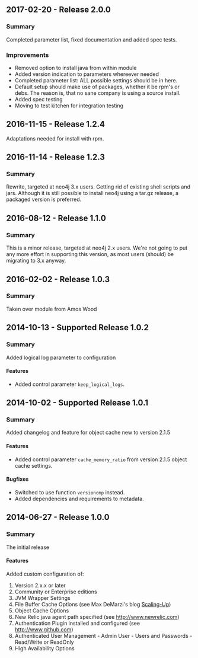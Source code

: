 ## 2017-02-20 - Release 2.0.0

### Summary
Completed parameter list, fixed documentation and added spec tests.

### Improvements
- Removed option to install java from within module
- Added version indication to parameters whereever needed
- Completed parameter list: ALL possible settings should be in here.
- Default setup should make use of packages, whether it be rpm's or debs. The
  reason is, that no sane company is using a source install.
- Added spec testing
- Moving to test kitchen for integration testing

## 2016-11-15 - Release 1.2.4
Adaptations needed for install with rpm.

## 2016-11-14 - Release 1.2.3
### Summary
Rewrite, targeted at neo4j 3.x users. Getting rid of existing shell scripts and jars. Although it is still possible to install neo4j using a tar.gz release, a packaged version is preferred.

## 2016-08-12 - Release 1.1.0
### Summary
This is a minor release, targeted at neo4j 2.x users. We're not going to put any more effort in supporting this version, as most users (should) be migrating to 3.x anyway.

## 2016-02-02 - Release 1.0.3
### Summary
Taken over module from Amos Wood

## 2014-10-13 - Supported Release 1.0.2
### Summary
Added logical log parameter to configuration

#### Features
- Added control parameter `keep_logical_logs`.

## 2014-10-02 - Supported Release 1.0.1
### Summary
Added changelog and feature for object cache new to version 2.1.5

#### Features
- Added control parameter `cache_memory_ratio` from version 2.1.5 object cache settings.

#### Bugfixes
- Switched to use function `versioncmp` instead.
- Added dependencies and requirements to metadata.

## 2014-06-27 - Release 1.0.0
### Summary
The initial release

#### Features
Added custom configuration of:
  1. Version 2.x.x or later
  1. Community or Enterprise editions
  1. JVM Wrapper Settings
  1. File Buffer Cache Options (see Max DeMarzi's blog [Scaling-Up](http://maxdemarzi.com/2013/11/25/scaling-up/))
  1. Object Cache Options
  1. New Relic java agent path specified (see http://www.newrelic.com)
  1. Authentication Plugin installed and configured (see http://www.github.com)
  1. Authenticated User Management
    - Admin User
    - Users and Passwords
    - Read/Write or ReadOnly
  1. High Availability Options
